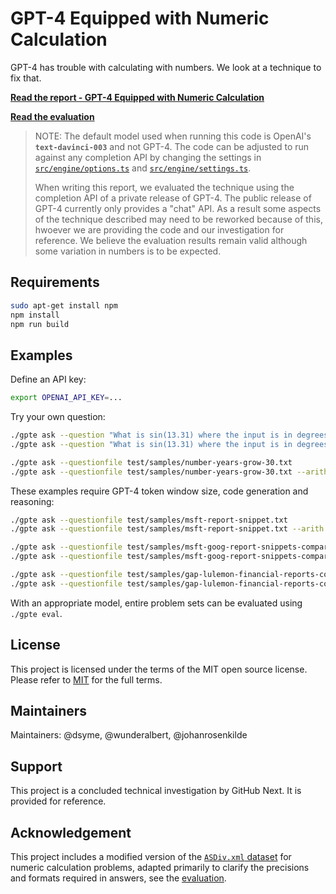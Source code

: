 # GPT-4 Equipped with Numeric Calculation

GPT-4 has trouble with calculating with numbers. We look at a technique to fix that.

[**Read the report - GPT-4 Equipped with Numeric Calculation**](docs/report.md)

[**Read the evaluation**](docs/eval.md)

> NOTE: The default model used when running this code is OpenAI's **`text-davinci-003`** and not GPT-4. The code can be adjusted to run against any completion API by changing the settings in [`src/engine/options.ts`](src/engine/options.ts) and [`src/engine/settings.ts`](src/engine/settings.ts).
>
> When writing this report, we evaluated the technique using the completion API of a private release of GPT-4. The public release of GPT-4 currently only provides a "chat" API. As a result some aspects of the technique described may need to be reworked because of this, hwoever we are providing the code and our investigation for reference. We believe the evaluation results remain valid although some variation in numbers is to be expected.

## Requirements

```sh
sudo apt-get install npm
npm install
npm run build
```

## Examples

Define an API key:

```bash
export OPENAI_API_KEY=...
```

Try your own question:

```bash
./gpte ask --question "What is sin(13.31) where the input is in degrees?"
./gpte ask --question "What is sin(13.31) where the input is in degrees?" --arith

./gpte ask --questionfile test/samples/number-years-grow-30.txt
./gpte ask --questionfile test/samples/number-years-grow-30.txt --arith
```

These examples require GPT-4 token window size, code generation and reasoning:

```bash
./gpte ask --questionfile test/samples/msft-report-snippet.txt
./gpte ask --questionfile test/samples/msft-report-snippet.txt --arith

./gpte ask --questionfile test/samples/msft-goog-report-snippets-compared.txt
./gpte ask --questionfile test/samples/msft-goog-report-snippets-compared.txt --arith

./gpte ask --questionfile test/samples/gap-lulemon-financial-reports-compared.txt
./gpte ask --questionfile test/samples/gap-lulemon-financial-reports-compared.txt --arith
```

With an appropriate model, entire problem sets can be evaluated using `./gpte eval`.

## License

This project is licensed under the terms of the MIT open source license. Please refer to [MIT](./LICENSE.txt) for the full terms.

## Maintainers

Maintainers: @dsyme, @wunderalbert, @johanrosenkilde

## Support

This project is a concluded technical investigation by GitHub Next. It is provided for reference.

## Acknowledgement

This project includes a modified version of the [`ASDiv.xml` dataset](https://github.com/chaochun/nlu-asdiv-dataset/blob/master/dataset/ASDiv.xml) for numeric calculation problems, adapted primarily to clarify the precisions and formats required in answers, see the [evaluation](docs/eval.md).
